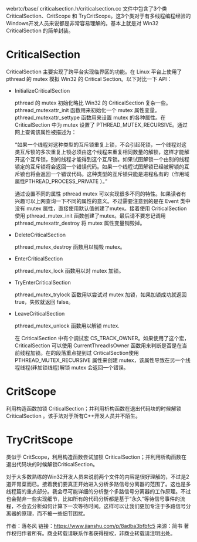 
webrtc/base/ criticalsection.h/criticalsection.cc 文件中包含了3个类 CriticalSection、CritScope 和 TryCritScope。这3个类对于有多线程编程经验的Windows开发人员来说都是非常容易理解的。基本上就是对 Win32 CriticalSection 的简单封装。

# CriticalSection
CriticalSection 主要实现了跨平台实现临界区的功能。在 Linux 平台上使用了 pthread 的 mutex 模拟 Win32 的 Critical Section。以下对比一下 API：

- InitializeCriticalSection

    pthread 的 mutex 初始化略比 Win32 的 CriticalSection 复杂一些。pthread_mutexattr_init 函数用来初始化一个 mutex 属性变量。pthread_mutexattr_settype 函数用来设置 mutex 的各种属性。在 CriticalSection 中为 mutex 设置了 PTHREAD_MUTEX_RECURSIVE。通过网上查询该属性被描述为：

    “如果一个线程对这种类型的互斥锁重复上锁，不会引起死锁，一个线程对这类互斥锁的多次重复上锁必须由这个线程来重复相同数量的解锁，这样才能解开这个互斥锁，别的线程才能得到这个互斥锁。如果试图解锁一个由别的线程锁定的互斥锁将会返回一个错误代码。如果一个线程试图解锁已经被解锁的互斥锁也将会返回一个错误代码。这种类型的互斥锁只能是进程私有的（作用域属性PTHREAD_PROCESS_PRIVATE ）。”

    通过设置不同的属性 pthread mutex 可以实现很多不同的特性。如果读者有兴趣可以上网查询一下不同的属性的意义。不过需要注意到的是在 Event 类中没有 mutex 属性，直接使用默认值创建了mutex。接着使用 CriticalSection 使用 pthread_mutex_init 函数创建了mutex。最后请不要忘记调用pthread_mutexattr_destroy 将 mutex 属性变量销毁掉。

- DeleteCriticalSection

    pthread_mutex_destroy 函数用以销毁 mutex。

- EnterCriticalSection

    pthread_mutex_lock 函数用以对 mutex 加锁。

- TryEnterCriticalSection

    pthread_mutex_trylock 函数用以尝试对 mutex 加锁，如果加锁成功就返回 true，失败就返回 false。

- LeaveCriticalSection
    
    pthread_mutex_unlock 函数用以解锁 mutex.

    在 CriticalSection 中有个调试宏 CS_TRACK_OWNER。如果使用了这个宏， CriticalSection 可以使用 CurrentThreadIsOwner 函数用来判断是否是在当前线程加锁。在的段落重点提到过 CriticalSection使用 PTHREAD_MUTEX_RECURSIVE 属性来创建 mutex，该属性导致在另一个线程线程(非加锁线程)解锁 mutex 会返回一个错误。

# CritScope
利用构造函数加锁 CriticalSection；并利用析构函数在退出代码块的时候解锁 CriticalSection 。该手法对于所有C++开发人员并不陌生。

# TryCritScope
类似于 CritScope，利用构造函数尝试加锁 CriticalSection；并利用析构函数在退出代码块的时候解锁CriticalSection。

对于大多数熟练的Win32开发人员来说前两个文件的内容是很好理解的，不过是2道开胃菜而已。接着我们要真正开始进入分析多路信号分离器的范围了。这也是多线程篇的重点部分。我会尽可能详细的分析整个多路信号分离器的工作原理。不过也会抛弃一些实现细节，比如所有的代码分析都是基于“永久”等待信号事件的流程，不会去分析如何计算下一次等待时间。这样可以让我们更加专注于多路信号分离器的原理，而不被一些细节困扰。

作者：落冬风
链接：https://www.jianshu.com/p/8adba3bfbfc5
来源：简书
著作权归作者所有。商业转载请联系作者获得授权，非商业转载请注明出处。